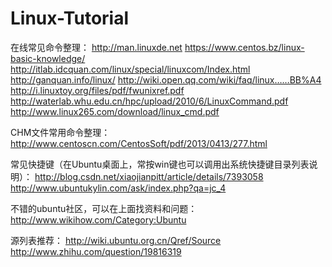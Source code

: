 # Linux-Tutorial

在线常见命令整理：
http://man.linuxde.net
https://www.centos.bz/linux-basic-knowledge/
http://itlab.idcquan.com/linux/special/linuxcom/Index.html
http://ganquan.info/linux/
http://wiki.open.qq.com/wiki/faq/linux……BB%A4
http://i.linuxtoy.org/files/pdf/fwunixref.pdf
http://waterlab.whu.edu.cn/hpc/upload/2010/6/LinuxCommand.pdf
http://www.linux265.com/download/linux_cmd.pdf

CHM文件常用命令整理：
http://www.centoscn.com/CentosSoft/pdf/2013/0413/277.html

常见快捷键（在Ubuntu桌面上，常按win键也可以调用出系统快捷键目录列表说明）：
http://blog.csdn.net/xiaojianpitt/article/details/7393058
http://www.ubuntukylin.com/ask/index.php?qa=jc_4

不错的ubuntu社区，可以在上面找资料和问题：
http://www.wikihow.com/Category:Ubuntu

源列表推荐：
http://wiki.ubuntu.org.cn/Qref/Source
http://www.zhihu.com/question/19816319
